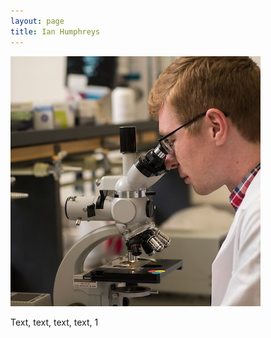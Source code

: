 ```yaml
---
layout: page
title: Ian Humphreys
---
```

<div class="container">
  <div class ="max-width: 70%">
  <img class="mx-auto d-block mb-2 img-fluid rounded-circle" src="/images/ian_microscope3.jpg">
  <p>
    Text, text, text, text, 1
  </p>
</div>
